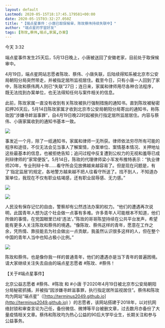 ```yaml
---
layout: default
Lastmod: 2020-05-15T18:17:45.179581+00:00
date: 2020-05-15T03:32:27.050Z
title: "【端点星事件：小唐已取保候审，陈玫蔡伟持续失联中】"
author: "端点星的宇宙好友"
tags: [陈玫,蔡伟,端点,家属,办案]
---
```


今天 3:32

端点星事件发生25天后，5月13日晚上，小唐被送回了安徽老家，目前处于取保候审中。

4月19日，端点星网站志愿者陈玫、蔡伟、小唐失联，后陆续得知系被北京市公安局朝阳分局突然带走，并被指定居所监视居住。截至今日，只有小唐一人回到了家中，陈玫和蔡伟两人则已“失联”27日；连日来，家属和律师用尽各种合法程序，既无法找到办案单位，也无法得知任何与案件相关的信息。

此前，陈玫家属一直没有收到有关陈玫被执行强制措施的通知书。直到陈玫被秘密扣押26天后，5月14日陈玫家属才收到北京市公安局朝阳分局寄出的通知书，称陈玫因“涉嫌寻衅滋事罪”，自4月19日晚22时起被执行指定居所监居居住。内容与蔡伟、小唐家属收到的通知书基本一致。

![](https://images.weserv.nl/?url=https%3A//assets.matters.news/embed/28332fc0-8620-4483-98a9-49cc443ff3fa.jpeg)

事发近一个月，除了一纸通知书，家属和律师一无所获。律师依法穷尽所有可能的程序和途径，不仅无法会见当事人了解案情，办案单位、案情基本情况、关押地址这些最基本的信息，也被拒绝告知；追问过程中反复遭到公权力的无视和羞辱已成刑辩律师的“家常便饭”。5月14日，陈玫的代理律师梁小军发布推特表示：“执业律师20年，专业刑辩十年……看守所会见放佛越来越容易了。但是现在问题是，有了‘指定监居’的规定，各地警方越来越不把人往看守所送了。找不到人，不知道办案单位，我现在不仅有职业枯竭感，还有职业屈辱感、无力感。”

![](https://images.weserv.nl/?url=https%3A//assets.matters.news/embed/a22e0e80-00a0-44cf-899b-5e8d7b2998d8.png)

![](https://images.weserv.nl/?url=https%3A//assets.matters.news/embed/2f8db132-5d84-45fa-9a7b-6155852ef088.png)

人民没有保存记忆的自由，警察却有公然违法办案的权力。“他们的遭遇再次说明，此国青年人想为这个社会做一点事有多难。许多青年人可能根本不知道，他们所做的事情，在党国眼里已经‘违法’。”陈玫的哥哥陈堃持续在公共平台发声，希望能有更多人关注陈玫和蔡伟的境遇。“像陈玫、蔡伟这样的青年，愿意在工作之余，凭热情、靠技能去为社会做出一点贡献，我虽然认识很多这样的人，但在整个中国的青年人当中也知占极小比例。”

![](https://images.weserv.nl/?url=https%3A//assets.matters.news/embed/c3fac4a6-31f4-4f6f-b6c3-3af12d51ebd3.png)

陈玫和蔡伟，也是像你我一样的普通青年，他们的遭遇亦是当下青年的普遍困境。请大家继续关注失去自由的端点星志愿者 #陈玫、#蔡伟！

【关于#端点星事件】

北京公益志愿者 #蔡伟、#陈玫 和 #小唐 于2020年4月19日被北京市公安局朝阳分局秘密抓捕，并被指“因涉嫌寻衅滋事罪，执行指定居所监视居住”。蔡伟和陈玫均为网站“端点星”（[http://terminus2049.github.io](http://terminus2049.github.io) ）的志愿者，该网站搭建于2018年，以对抗网络封锁和审查言论为己任，备份微信、微博等平台被删文章，过去数月亦备份了大量疫情相关文章。蔡伟和陈玫均为热心公益的90后大学毕业生，长期关注和参与公益事务。

